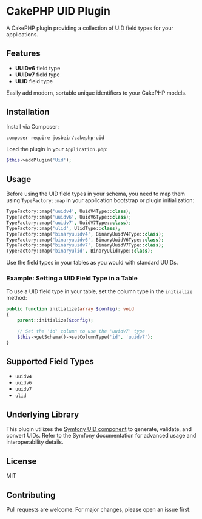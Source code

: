 # CakePHP UID Plugin

A CakePHP plugin providing a collection of UID field types for your applications.

## Features

- **UUIDv6** field type
- **UUIDv7** field type
- **ULID** field type

Easily add modern, sortable unique identifiers to your CakePHP models.

## Installation

Install via Composer:

```bash
composer require josbeir/cakephp-uid
```

Load the plugin in your `Application.php`:

```php
$this->addPlugin('Uid');
```

## Usage

Before using the UID field types in your schema, you need to map them using `TypeFactory::map` in your application bootstrap or plugin initialization:

```php
TypeFactory::map('uuidv4', UuidV4Type::class);
TypeFactory::map('uuidv6', UuidV6Type::class);
TypeFactory::map('uuidv7', UuidV7Type::class);
TypeFactory::map('ulid', UlidType::class);
TypeFactory::map('binaryuuidv4', BinaryUuidV4Type::class);
TypeFactory::map('binaryuuidv6', BinaryUuidV6Type::class);
TypeFactory::map('binaryuuidv7', BinaryUuidV7Type::class);
TypeFactory::map('binaryulid', BinaryUlidType::class);
```

Use the field types in your tables as you would with standard UUIDs.

### Example: Setting a UID Field Type in a Table

To use a UID field type in your table, set the column type in the `initialize` method:

```php
public function initialize(array $config): void
{
    parent::initialize($config);

    // Set the 'id' column to use the 'uuidv7' type
    $this->getSchema()->setColumnType('id', 'uuidv7');
}
```

## Supported Field Types

- `uuidv4`
- `uuidv6`
- `uuidv7`
- `ulid`

## Underlying Library

This plugin utilizes the [Symfony UID component](https://symfony.com/doc/current/components/uid.html) to generate, validate, and convert UIDs. Refer to the Symfony documentation for advanced usage and interoperability details.

## License

MIT

## Contributing

Pull requests are welcome. For major changes, please open an issue first.
